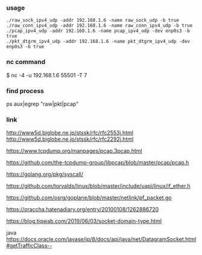 
### usage
`./raw_sock_ipv4_udp -addr 192.168.1.6 -name raw_sock_udp -b true`  
`./raw_conn_ipv4_udp -addr 192.168.1.6 -name raw_conn_ipv4_udp -b true`  
`./pcap_ipv4_udp -addr 192.168.1.6 -name pcap_ipv4_udp -dev enp0s3 -b true`  
`./pkt_dtgrm_ipv4_udp -addr 192.168.1.6 -name pkt_dtgrm_ipv4_udp -dev enp0s3 -b true`  

### nc command
$ nc -4 -u 192.168.1.6 55501 -T 7  

### find process
ps aux|egrep "raw|pkt|pcap"  


### link
http://www5d.biglobe.ne.jp/stssk/rfc/rfc2553j.html  
http://www5d.biglobe.ne.jp/stssk/rfc/rfc2292j.html  

https://www.tcpdump.org/manpages/pcap.3pcap.html  

https://github.com/the-tcpdump-group/libpcap/blob/master/pcap/pcap.h  


https://golang.org/pkg/syscall/  


https://github.com/torvalds/linux/blob/master/include/uapi/linux/if_ether.h  


https://github.com/osrg/goplane/blob/master/netlink/pf_packet.go


https://oraccha.hatenadiary.org/entry/20100108/1262886720  

https://blog.tiqwab.com/2019/06/03/socket-domain-type.html  

java  
https://docs.oracle.com/javase/jp/8/docs/api/java/net/DatagramSocket.html#getTrafficClass--  
